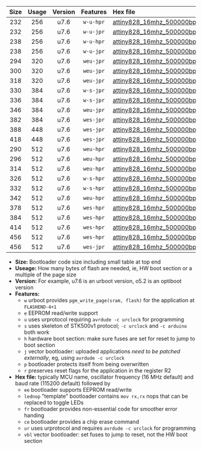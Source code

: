 |Size|Usage|Version|Features|Hex file|
|:-:|:-:|:-:|:-:|:--|
|232|256|u7.6|`w-u-hpr`|[attiny828_16mhz_500000bps_ur.hex](https://raw.githubusercontent.com/stefanrueger/urboot/main/bootloaders/attiny828/fcpu_16mhz/500000_bps/attiny828_16mhz_500000bps_ur.hex)|
|232|256|u7.6|`w-u-jpr`|[attiny828_16mhz_500000bps_ur_vbl.hex](https://raw.githubusercontent.com/stefanrueger/urboot/main/bootloaders/attiny828/fcpu_16mhz/500000_bps/attiny828_16mhz_500000bps_ur_vbl.hex)|
|238|256|u7.6|`w-u-hpr`|[attiny828_16mhz_500000bps_lednop_ur.hex](https://raw.githubusercontent.com/stefanrueger/urboot/main/bootloaders/attiny828/fcpu_16mhz/500000_bps/attiny828_16mhz_500000bps_lednop_ur.hex)|
|238|256|u7.6|`w-u-jpr`|[attiny828_16mhz_500000bps_lednop_ur_vbl.hex](https://raw.githubusercontent.com/stefanrueger/urboot/main/bootloaders/attiny828/fcpu_16mhz/500000_bps/attiny828_16mhz_500000bps_lednop_ur_vbl.hex)|
|294|320|u7.6|`weu-jpr`|[attiny828_16mhz_500000bps_ee_ur_vbl.hex](https://raw.githubusercontent.com/stefanrueger/urboot/main/bootloaders/attiny828/fcpu_16mhz/500000_bps/attiny828_16mhz_500000bps_ee_ur_vbl.hex)|
|300|320|u7.6|`weu-jpr`|[attiny828_16mhz_500000bps_ee_lednop_ur_vbl.hex](https://raw.githubusercontent.com/stefanrueger/urboot/main/bootloaders/attiny828/fcpu_16mhz/500000_bps/attiny828_16mhz_500000bps_ee_lednop_ur_vbl.hex)|
|318|320|u7.6|`weu-jpr`|[attiny828_16mhz_500000bps_ee_lednop_fr_ur_vbl.hex](https://raw.githubusercontent.com/stefanrueger/urboot/main/bootloaders/attiny828/fcpu_16mhz/500000_bps/attiny828_16mhz_500000bps_ee_lednop_fr_ur_vbl.hex)|
|330|384|u7.6|`w-s-jpr`|[attiny828_16mhz_500000bps_vbl.hex](https://raw.githubusercontent.com/stefanrueger/urboot/main/bootloaders/attiny828/fcpu_16mhz/500000_bps/attiny828_16mhz_500000bps_vbl.hex)|
|336|384|u7.6|`w-s-jpr`|[attiny828_16mhz_500000bps_lednop_vbl.hex](https://raw.githubusercontent.com/stefanrueger/urboot/main/bootloaders/attiny828/fcpu_16mhz/500000_bps/attiny828_16mhz_500000bps_lednop_vbl.hex)|
|346|384|u7.6|`weu-jpr`|[attiny828_16mhz_500000bps_ee_lednop_fr_ce_ur_vbl.hex](https://raw.githubusercontent.com/stefanrueger/urboot/main/bootloaders/attiny828/fcpu_16mhz/500000_bps/attiny828_16mhz_500000bps_ee_lednop_fr_ce_ur_vbl.hex)|
|382|384|u7.6|`wes-jpr`|[attiny828_16mhz_500000bps_ee_vbl.hex](https://raw.githubusercontent.com/stefanrueger/urboot/main/bootloaders/attiny828/fcpu_16mhz/500000_bps/attiny828_16mhz_500000bps_ee_vbl.hex)|
|388|448|u7.6|`wes-jpr`|[attiny828_16mhz_500000bps_ee_lednop_vbl.hex](https://raw.githubusercontent.com/stefanrueger/urboot/main/bootloaders/attiny828/fcpu_16mhz/500000_bps/attiny828_16mhz_500000bps_ee_lednop_vbl.hex)|
|418|448|u7.6|`wes-jpr`|[attiny828_16mhz_500000bps_ee_lednop_fr_vbl.hex](https://raw.githubusercontent.com/stefanrueger/urboot/main/bootloaders/attiny828/fcpu_16mhz/500000_bps/attiny828_16mhz_500000bps_ee_lednop_fr_vbl.hex)|
|290|512|u7.6|`weu-hpr`|[attiny828_16mhz_500000bps_ee_ur.hex](https://raw.githubusercontent.com/stefanrueger/urboot/main/bootloaders/attiny828/fcpu_16mhz/500000_bps/attiny828_16mhz_500000bps_ee_ur.hex)|
|296|512|u7.6|`weu-hpr`|[attiny828_16mhz_500000bps_ee_lednop_ur.hex](https://raw.githubusercontent.com/stefanrueger/urboot/main/bootloaders/attiny828/fcpu_16mhz/500000_bps/attiny828_16mhz_500000bps_ee_lednop_ur.hex)|
|314|512|u7.6|`weu-hpr`|[attiny828_16mhz_500000bps_ee_lednop_fr_ur.hex](https://raw.githubusercontent.com/stefanrueger/urboot/main/bootloaders/attiny828/fcpu_16mhz/500000_bps/attiny828_16mhz_500000bps_ee_lednop_fr_ur.hex)|
|326|512|u7.6|`w-s-hpr`|[attiny828_16mhz_500000bps.hex](https://raw.githubusercontent.com/stefanrueger/urboot/main/bootloaders/attiny828/fcpu_16mhz/500000_bps/attiny828_16mhz_500000bps.hex)|
|332|512|u7.6|`w-s-hpr`|[attiny828_16mhz_500000bps_lednop.hex](https://raw.githubusercontent.com/stefanrueger/urboot/main/bootloaders/attiny828/fcpu_16mhz/500000_bps/attiny828_16mhz_500000bps_lednop.hex)|
|342|512|u7.6|`weu-hpr`|[attiny828_16mhz_500000bps_ee_lednop_fr_ce_ur.hex](https://raw.githubusercontent.com/stefanrueger/urboot/main/bootloaders/attiny828/fcpu_16mhz/500000_bps/attiny828_16mhz_500000bps_ee_lednop_fr_ce_ur.hex)|
|378|512|u7.6|`wes-hpr`|[attiny828_16mhz_500000bps_ee.hex](https://raw.githubusercontent.com/stefanrueger/urboot/main/bootloaders/attiny828/fcpu_16mhz/500000_bps/attiny828_16mhz_500000bps_ee.hex)|
|384|512|u7.6|`wes-hpr`|[attiny828_16mhz_500000bps_ee_lednop.hex](https://raw.githubusercontent.com/stefanrueger/urboot/main/bootloaders/attiny828/fcpu_16mhz/500000_bps/attiny828_16mhz_500000bps_ee_lednop.hex)|
|414|512|u7.6|`wes-hpr`|[attiny828_16mhz_500000bps_ee_lednop_fr.hex](https://raw.githubusercontent.com/stefanrueger/urboot/main/bootloaders/attiny828/fcpu_16mhz/500000_bps/attiny828_16mhz_500000bps_ee_lednop_fr.hex)|
|456|512|u7.6|`wes-hpr`|[attiny828_16mhz_500000bps_ee_lednop_fr_ce.hex](https://raw.githubusercontent.com/stefanrueger/urboot/main/bootloaders/attiny828/fcpu_16mhz/500000_bps/attiny828_16mhz_500000bps_ee_lednop_fr_ce.hex)|
|456|512|u7.6|`wes-jpr`|[attiny828_16mhz_500000bps_ee_lednop_fr_ce_vbl.hex](https://raw.githubusercontent.com/stefanrueger/urboot/main/bootloaders/attiny828/fcpu_16mhz/500000_bps/attiny828_16mhz_500000bps_ee_lednop_fr_ce_vbl.hex)|

- **Size:** Bootloader code size including small table at top end
- **Useage:** How many bytes of flash are needed, ie, HW boot section or a multiple of the page size
- **Version:** For example, u7.6 is an urboot version, o5.2 is an optiboot version
- **Features:**
  + `w` urboot provides `pgm_write_page(sram, flash)` for the application at `FLASHEND-4+1`
  + `e` EEPROM read/write support
  + `u` uses urprotocol requiring `avrdude -c urclock` for programming
  + `s` uses skeleton of STK500v1 protocol; `-c urclock` and `-c arduino` both work
  + `h` hardware boot section: make sure fuses are set for reset to jump to boot section
  + `j` vector bootloader: uploaded applications *need to be patched externally*, eg, using `avrdude -c urclock`
  + `p` bootloader protects itself from being overwritten
  + `r` preserves reset flags for the application in the register R2
- **Hex file:** typically MCU name, oscillator frequency (16 MHz default) and baud rate (115200 default) followed by
  + `ee` bootloader supports EEPROM read/write
  + `lednop` "template" bootloader contains `mov rx,rx` nops that can be replaced to toggle LEDs
  + `fr` bootloader provides non-essential code for smoother error handing
  + `ce` bootloader provides a chip erase command
  + `ur` uses urprotocol and requires `avrdude -c urclock` for programming
  + `vbl` vector bootloader: set fuses to jump to reset, not the HW boot section
